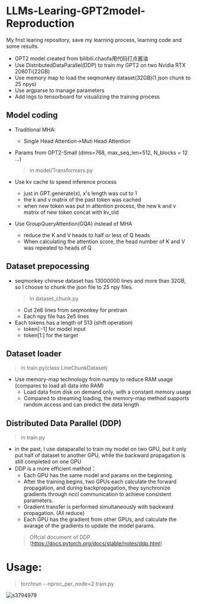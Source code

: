 # LLMs-Learing-GPT2model-Reproduction
My frist learing repository, save my learning process, learning code and some results.

- GPT2 model created from bilibili.chaofa用代码打点酱油
- Use DistributedDataParallel(DDP) to train my GPT2 on two Nvidia RTX 2080Ti(22GB)
- Use memory map to load the seqmonkey dataset(32GB)(1 json chunk to 25 npys)
- Use argparse to manage parameters
- Add logs to tensorboard for visualizing the training process

## Model coding
- Traditional MHA:
  - Single Head Attention->Muti Head Attention
  
- Params from GPT2-Small (dims=768, max_seq_len=512, N_blocks = 12 ...)
  > in model/Transformers.py

- Use kv cache to speed inference process
  - just in GPT.generate(x), x's length was cut to 1
  - the k and v matrix of the past token was cached
  - when new token was put in attention process, the new k and v matrix of new token concat with kv_old
 
- Use GroupQueryAttention(GQA) instead of MHA
  - reduce the K and V heads to half or less of Q heads
  - When calculating the attention score, the head number of K and V was repeated to heads of Q  


## Dataset prepocessing
- seqmonkey chinese dataset has 13000000 lines and more than 32GB, so I choose to chunk the json file to 25 npy files.
  > in dataset_chunk.py
  - Cut 2e6 lines from seqmonkey for pretrain
  - Each npy file has 2e5 lines
- Each tokens has a length of 513 (shift operation)
  - token[:-1] for model input
  - token[1:] for the target

## Dataset loader
> in train.py(class LineChunkDataset)
- Use memory-map technology from numpy to reduce RAM usage (compares to load all data into RAM)
  - Load data from disk on demand only, with a constant memory usage
  - Compared to streaming loading, the memory-map method supports random access and can predict the data length
 
## Distributed Data Parallel (DDP)
> in train.py
- in the past, I use dataparallel to train my model on two GPU, but it only put half of dataset to another GPU, while the backward propagation is still completed on one GPU
- DDP is a more efficient method：
  - Each GPU has the same model and params on the beginning.
  - After the training begins, two GPUs each calculate the forward propagation, and during backpropagation, they synchronize gradients through nccl communication to achieve consistent parameters. 
  - Gradient transfer is performed simultaneously with backward propagation. (All reduce)
  - Each GPU has the gradient from other GPUs, and calculate the avarage of the gradients to update the model params.
  > Offcial document of DDP (https://docs.pytorch.org/docs/stable/notes/ddp.html)


# Usage:
> torchrun --nproc_per_node=2 train.py


![s3794979](https://github.com/user-attachments/assets/fd161ec4-a700-4c40-be3c-33478ae8b037)
